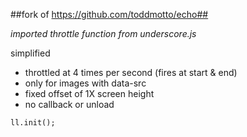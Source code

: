 ##fork of https://github.com/toddmotto/echo##

*imported throttle function from underscore.js*

simplified

 - throttled at 4 times per second (fires at start & end)
 - only for images with data-src
 - fixed offset of 1X screen height
 - no callback or unload 

```
ll.init();
```
